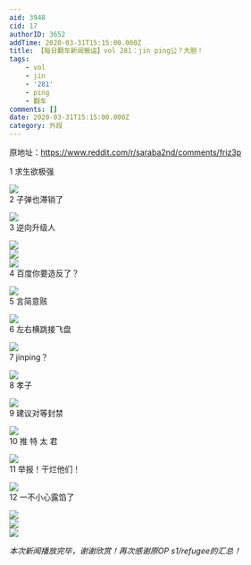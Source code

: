 ```yaml
---
aid: 3948
cid: 17
authorID: 3652
addTime: 2020-03-31T15:15:00.000Z
title: 【每日翻车新闻搬运】vol 281：jin ping公？大胆！
tags:
    - vol
    - jin
    - '281'
    - ping
    - 翻车
comments: []
date: 2020-03-31T15:15:00.000Z
category: 外段
---
```


原地址：https://www.reddit.com/r/saraba2nd/comments/friz3p

1 求生欲极强

![](https://images.weserv.nl/?url=https%3A%2F%2Fpreview.redd.it%2Fk69py6kb5qp41.jpg%3Fwidth%3D769%26format%3Dpjpg%26auto%3Dwebp%26s%3Ddc19847771646223e5de5791616f617b3bf5a288)  
2 子弹也滞销了

![](https://images.weserv.nl/?url=https%3A%2F%2Fpreview.redd.it%2F3l8fqskb5qp41.jpg%3Fwidth%3D937%26format%3Dpjpg%26auto%3Dwebp%26s%3D0511b9480976b5490337c9f906551738fd07bbc7)  
3 逆向升级人

![](https://images.weserv.nl/?url=https%3A%2F%2Fpreview.redd.it%2Fmx9k4pnb5qp41.jpg%3Fwidth%3D637%26format%3Dpjpg%26auto%3Dwebp%26s%3D411caa3d5605987a22ba434b8ed5b96aa0d80247)  
![](https://images.weserv.nl/?url=https%3A%2F%2Fpreview.redd.it%2Fod6gbvkb5qp41.jpg%3Fwidth%3D637%26format%3Dpjpg%26auto%3Dwebp%26s%3D4b55bc8d7b44c6f59ea3234760782bbc67d1f60f)  
![](https://images.weserv.nl/?url=https%3A%2F%2Fpreview.redd.it%2F4mog30lb5qp41.jpg%3Fwidth%3D637%26format%3Dpjpg%26auto%3Dwebp%26s%3Dbec2635752780191fa3e15685bc97e7853358412)  
4 百度你要造反了？

![](https://images.weserv.nl/?url=https%3A%2F%2Fpreview.redd.it%2F3hhryekb5qp41.jpg%3Fwidth%3D476%26format%3Dpjpg%26auto%3Dwebp%26s%3Dd230bab57ff8acbcf7c7343df208882d8e9db604)  
5 言简意赅

![](https://images.weserv.nl/?url=https%3A%2F%2Fpreview.redd.it%2Fa17w52lb5qp41.jpg%3Fwidth%3D590%26format%3Dpjpg%26auto%3Dwebp%26s%3Db1d27f82f76baab6866542e301f36e8a461355e2)  
6 左右横跳接飞盘

![](https://images.weserv.nl/?url=https%3A%2F%2Fpreview.redd.it%2F8j2wb2lb5qp41.jpg%3Fwidth%3D258%26format%3Dpjpg%26auto%3Dwebp%26s%3Dd977cb4b2b9cf61831a367e7d27a68d24d305ae2)  
7 jinping？

![](https://images.weserv.nl/?url=https%3A%2F%2Fpreview.redd.it%2Fpg2o8okb5qp41.jpg%3Fwidth%3D702%26format%3Dpjpg%26auto%3Dwebp%26s%3D5c3a8030e1b7cbfc27268f1a3605d46480fc0482)  
8 孝子

![](https://images.weserv.nl/?url=https%3A%2F%2Fpreview.redd.it%2Fbhd9vdlb5qp41.jpg%3Fwidth%3D719%26format%3Dpjpg%26auto%3Dwebp%26s%3Ddc85de2d2c6259d2db88b186ddfc1a46a0d2528f)  
9 建议对等封禁

![](https://images.weserv.nl/?url=https%3A%2F%2Fpreview.redd.it%2F18e6wrkb5qp41.jpg%3Fwidth%3D1125%26format%3Dpjpg%26auto%3Dwebp%26s%3D25dd7a8d985674b469e040786bdf63ddd5ef329d)  
10 推 特 太 君

![](https://images.weserv.nl/?url=https%3A%2F%2Fpreview.redd.it%2F5bwddskb5qp41.jpg%3Fwidth%3D757%26format%3Dpjpg%26auto%3Dwebp%26s%3Dbdd5318782e4697f2ad55cf3a4dfd25d675d96e0)  
11 举报！干烂他们！

![](https://images.weserv.nl/?url=https%3A%2F%2Fpreview.redd.it%2Fjnzziflb5qp41.jpg%3Fwidth%3D794%26format%3Dpjpg%26auto%3Dwebp%26s%3D517a8961480f635ec8f860f9fa7ec06a0859e913)  
12 一不小心露馅了

![](https://images.weserv.nl/?url=https%3A%2F%2Fpreview.redd.it%2Fq2nw9glb5qp41.jpg%3Fwidth%3D816%26format%3Dpjpg%26auto%3Dwebp%26s%3D9f1ee07dbad499bdd7bd1db46be2ea1058ab4025)  
![](https://images.weserv.nl/?url=https%3A%2F%2Fpreview.redd.it%2Foy4jqokb5qp41.jpg%3Fwidth%3D481%26format%3Dpjpg%26auto%3Dwebp%26s%3D10c70aa5e31c2ea7836439d0da7a303997ed4a00)  
![](https://images.weserv.nl/?url=https%3A%2F%2Fpreview.redd.it%2Fj6d6bjkb5qp41.jpg%3Fwidth%3D828%26format%3Dpjpg%26auto%3Dwebp%26s%3D2e6bd5da4b06b581a8eaa6b65f602ff2fc0b1521)

_本次新闻播放完毕，谢谢欣赏！再次感谢原OP s1/refugee的汇总！_
